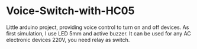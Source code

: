 # Voice-Switch-with-HC05
Little arduino project, providing voice control to turn on and off devices. As first simulation, I use LED 5mm and active buzzer. It can be used for any AC electronic devices 220V, you need relay as switch.
